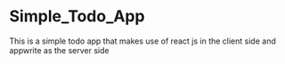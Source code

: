 # Simple_Todo_App
This is a simple todo app that makes use of react js in the client side  and appwrite as the server side 

